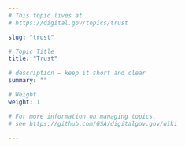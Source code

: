 ```yaml
---
# This topic lives at
# https://digital.gov/topics/trust

slug: "trust"

# Topic Title
title: "Trust"

# description — keep it short and clear
summary: ""

# Weight
weight: 1

# For more information on managing topics,
# see https://github.com/GSA/digitalgov.gov/wiki

---
```

